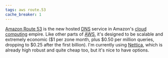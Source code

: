 ```yaml
---
tags: aws route.53
cache_breaker: 1
---
```


[Amazon Route 53](/wiki/Amazon_Route_53) is the new hosted [DNS](/wiki/DNS) service in Amazon's [cloud computing](/wiki/cloud_computing) empire. Like other parts of [AWS](/wiki/AWS), it's designed to be scalable and extremely economic ($1 per zone month, plus $0.50 per million queries, dropping to $0.25 after the first billion). I'm currently using [Nettica](/wiki/Nettica), which is already high robust and quite cheap too, but it's nice to have options.
